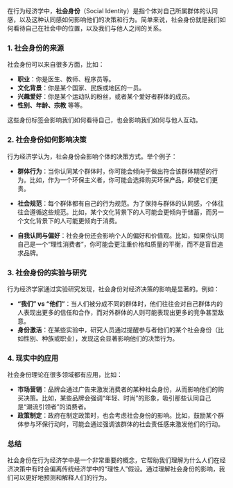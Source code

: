 在行为经济学中，**社会身份**（Social Identity）是指个体对自己所属群体的认同感，以及这种认同感如何影响他们的决策和行为。简单来说，社会身份就是我们如何看待自己在社会中的位置，以及我们与他人之间的关系。

### 1. **社会身份的来源**

社会身份可以来自很多方面，比如：

- **职业**：你是医生、教师、程序员等。
- **文化背景**：你是某个国家、民族或地区的一员。
- **兴趣爱好**：你是某个运动队的粉丝，或者某个爱好者群体的成员。
- **性别、年龄、宗教** 等等。

这些身份标签会影响我们如何看待自己，也会影响我们如何与他人互动。

### 2. **社会身份如何影响决策**

行为经济学认为，社会身份会影响个体的决策方式。举个例子：

- **群体行为**：当你认同某个群体时，你可能会倾向于做出符合该群体期望的行为。比如，作为一个环保主义者，你可能会选择购买环保产品，即使它们更贵。
- **社会规范**：每个群体都有自己的行为规范。为了保持与群体的认同感，个体往往会遵循这些规范。比如，某个文化背景下的人可能会更倾向于储蓄，而另一个文化背景下的人可能更倾向于消费。

- **自我认同与偏好**：社会身份还会影响个人的偏好和价值观。比如，如果你认同自己是一个“理性消费者”，你可能会更注重价格和质量的平衡，而不是盲目追求品牌。

### 3. **社会身份的实验与研究**

行为经济学家通过实验研究发现，社会身份对经济决策的影响是显著的。例如：

- **“我们” vs “他们”**：当人们被分成不同的群体时，他们往往会对自己群体内的人表现出更多的信任和合作，而对外群体的人则可能表现出更多的竞争甚至敌意。
- **身份激活**：在某些实验中，研究人员通过提醒参与者他们的某个社会身份（比如性别、种族或职业），发现这会显著影响他们的决策行为。

### 4. **现实中的应用**

社会身份理论在很多领域都有应用，比如：

- **市场营销**：品牌会通过广告来激发消费者的某种社会身份，从而影响他们的购买决策。比如，某些品牌会强调“年轻、时尚”的形象，吸引那些认同自己是“潮流引领者”的消费者。
- **政策制定**：政府在制定政策时，也会考虑社会身份的影响。比如，鼓励某个群体参与环保行动时，可能会通过强调该群体的社会责任感来激发他们的行动。

### 总结

社会身份在行为经济学中是一个非常重要的概念，它帮助我们理解为什么人们在经济决策中有时会偏离传统经济学中的“理性人”假设。通过理解社会身份的影响，我们可以更好地预测和解释人们的行为。
